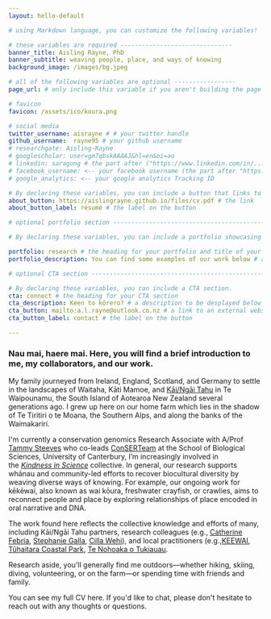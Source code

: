 ```yaml
---
layout: hello-default

# using Markdown language, you can customize the following variables!

# these variables are required -------------------------------
banner_title: Aisling Rayne, PhD
banner_subtitle: weaving people, place, and ways of knowing
background_image: /images/bg.jpeg

# all of the following variables are optional -----------------
page_url: # only include this variable if you aren't building the page to your primary domain 

# favicon
favicon: /assets/ico/koura.png

# social media
twitter_username: aisrayne # # your twitter handle
github_username:  rayne95 # your github username
# researchgate: Aisling-Rayne
# googlescholar: user=gm7qbskAAAAJ&hl=en&oi=ao
# linkedin: saragong # the part after ("https://www.linkedin.com/in/...")
# facebook_username: <-- your facebook username (the part after "https://www.facebook.com/...")
# google_analytics: <-- your google analytics Tracking ID

# By declaring these variables, you can include a button that links to an external website or to media.
about_button: https://aislingrayne.github.io/files/cv.pdf # the link
about_button_label: résumé # the label on the button

# optional portfolio section ------------------------------------------

# By declaring these variables, you can include a portfolio showcasing your work and organize your portfolio's items into a custom layout, all without adding any CSS. In addition, you must 1) create an HTML file in the_includes folder for each project with the text you'd like to display, and 2) create a YAML file in the _data folder describing the order in which each project should be shown and categorized. See `/includes/example.html` and `/_data/work.yml` for examples.

portfolio: research # the heading for your portfolio and title of your YAML file
portfolio_description: You can find some examples of our work below # a description to be desplayed below the heading and above the content

# optional CTA section --------------------------------------------------

# By declaring these variables, you can include a CTA section.
cta: connect # the heading for your CTA section
cta_description: Keen to kōrero? # a description to be desplayed below the heading and above the content
cta_button: mailto:a.l.rayne@outlook.co.nz # a link to an external website or to media
cta_button_label: contact # the label on the button

---			
```

[//]: # (write a bit about yourself here)
### Nau mai, haere mai. Here, you will find a brief introduction to me, my collaborators, and our work.
  
My family journeyed from Ireland, England, Scotland, and Germany to settle in the landscapes of Waitaha, Kāti Mamoe, and [Kāi/Ngāi Tahu](https://ngaitahu.iwi.nz/) in Te Waipounamu, the South Island of Aotearoa New Zealand several generations ago. I grew up here on our home farm which lies in the shadow of Te Tiritiri o te Moana, the Southern Alps, and along the banks of the Waimakariri. 

I'm currently a conservation genomics Research Associate with A/Prof [Tammy Steeves](https://www.canterbury.ac.nz/science/contact-us/people/tammy-steeves.html) who co-leads [ConSERTeam](http://www.ucconsert.org/) at the School of Biological Sciences, University of Canterbury, I’m increasingly involved in the *[Kindness in Science](http://www.kindnessinscience.org/)* collective. In general, our research supports whānau and community-led efforts to recover biocultural diversity by weaving diverse ways of knowing. For example, our ongoing work for kēkēwai, also known as wai kōura, freshwater crayfish, or crawlies, aims to reconnect people and place by exploring relationships of place encoded in oral narrative and DNA. 

The work found here reflects the collective knowledge and efforts of many, including Kāi/Ngāi Tahu partners, research colleagues (e.g., [Catherine Febria](https://www.healthyheadwaterslab.ca/), [Stephanie Galla](https://www.stephaniegalla.com/), [Cilla Wehi](http://www.priscillawehi.com/)), and local practitioners (e.g.,[KEEWAI](http://keewai.co.nz/), [Tūhaitara Coastal Park](https://www.tuhaitarapark.org.nz/), [Te Nohoaka o Tukiauau](https://www.tenohoaka.org.nz/).

Research aside, you'll generally find me outdoors—whether hiking, skiing, diving, volunteering, or on the farm—or spending time with friends and family.

You can see my full CV here. If you'd like to chat, please don't hesitate to reach out with any thoughts or questions.
